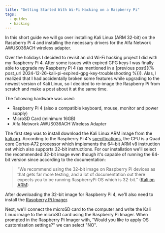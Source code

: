 ```yaml
---
title: "Getting Started With Wi-Fi Hacking on a Raspberry Pi"
tags:
  - guides
  - hacking
---
```


In this short guide we will go over installing Kali Linux (ARM 32-bit) on the Raspberry Pi 4 and installing the necessary drivers for the Alfa Network AWUS036ACH wireless adapter.

Over the holidays I decided to revisit an old Wi-Fi hacking project I did with my Raspberry Pi 4.  After some issues with expired GPG keys I was finally able to upgrade my Raspberry Pi 4 (as mentioned in a [previous post]({% post_url 2024-12-26-kali-pi-expired-gpg-key-troubleshooting %})).  Alas, I realized that I had accidentally broken some features while upgrading to the newest version of Kali Linux, so I decided to re-image the Raspberry Pi from scratch and make a post about it at the same time.  

The following hardware was used:
- Raspberry Pi 4 (also a compatible keyboard, mouse, monitor and power supply)
- MicroSD Card (minimum 16GB)
- Alfa Network AWUS036ACH Wireless Adapter

The first step was to install download the Kali Linux ARM image from the [kali.org][kali-arm-images].  According to the Raspberry Pi 4's [specifications][pi-4-specs], the CPU is a Quad core Cortex-A72 processor which implements the 64-bit ARM v8 instruction set which also supports 32-bit instructions.  For our installation we'll select the recommended 32-bit image even though it's capable of running the 64-bit version since according to the documentation:

> "We recommend using the 32-bit image on Raspberry Pi devices as that gets far more testing, and a lot of documentation out there expects you to be running RaspberryPi OS which is 32-bit."  ([Kali on ARM][kali-rpi4-docs])

After downloading the 32-bit image for Raspberry Pi 4, we'll also need to install the [Raspberry Pi Imager][rpi-imager].  

Next, we'll connect the microSD card to the computer and write the Kali Linux image to the microSD card using the Raspberry Pi Imager.  When prompted in the Raspberry Pi Imager with, "Would you like to apply OS customisation settings?" we can select "NO".


[kali-arm-images]: https://www.kali.org/get-kali/#kali-arm
[pi-4-specs]: https://www.raspberrypi.com/products/raspberry-pi-4-model-b/specifications/
[kali-rpi4-docs]: https://www.kali.org/docs/arm/raspberry-pi-4/
[rpi-imager]: https://www.raspberrypi.com/software/
